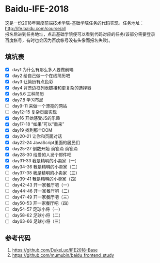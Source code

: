 # Baidu-IFE-2018
这是一份2018年百度前端技术学院-基础学院任务的代码实现。任务地址：http://ife.baidu.com/course/all  
报名后进到任务地址，点击基础学院便可以看到代码对应的任务(该部分需要登录百度帐号，有时也会因为百度帐号没有头像而报名失败)。

## 填坑表
- [x] day1 为什么有那么多人要做前端
- [x] day2 给自己做一个在线简历吧
- [x] day3 让简历有点色彩
- [x] day4 背景边框列表链接和更复杂的选择器
- [x] day5.6 三种简历
- [x] day7.8 学习布局
- [ ] day9-11 来做一个漂亮的网站
- [ ] day12-15 复杂页面实现
- [x] day16 开始感受JS的乐趣
- [x] day17-18 “如果”可以“重来”
- [x] day19 找到那个DOM
- [x] day20-21 让你和页面对话
- [x] day22-24 JavaScript里面的居民们
- [x] day25-27 倒数开始 滴答滴 滴答滴
- [x] day28-30 给爱的人发个邮件吧
- [x] day31-33 我是精明的小卖家（一）
- [x] day34-36 我是精明的小卖家（二）
- [ ] day37-38 我是精明的小卖家（三）
- [ ] day39-41 我是精明的小卖家（四）
- [ ] day42-43 开一家餐厅吧（一）
- [ ] day44-46 开一家餐厅吧（二）
- [ ] day47-49 开一家餐厅吧（三）
- [ ] day50-53 开一家餐厅吧（四）
- [ ] day54-57 足球小将（一）
- [ ] day58-62 足球小将（二）
- [ ] day63-66 足球小将（三）

## 参考代码
1. https://github.com/DukeLuo/IFE2018-Base
2. https://github.com/mumubin/baidu_frontend_study

